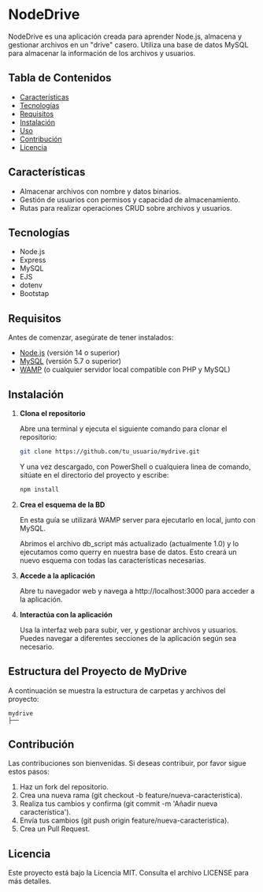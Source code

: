 # NodeDrive

   NodeDrive es una aplicación creada para aprender Node.js, almacena y gestionar archivos en un "drive" casero. Utiliza una base de datos MySQL para almacenar la información de los archivos y usuarios.

## Tabla de Contenidos

- [Características](#características)
- [Tecnologías](#tecnologías)
- [Requisitos](#requisitos)
- [Instalación](#instalación)
- [Uso](#uso)
- [Contribución](#contribución)
- [Licencia](#licencia)

## Características

- Almacenar archivos con nombre y datos binarios.
- Gestión de usuarios con permisos y capacidad de almacenamiento.
- Rutas para realizar operaciones CRUD sobre archivos y usuarios.

## Tecnologías

- Node.js
- Express
- MySQL
- EJS
- dotenv
- Bootstap

## Requisitos

Antes de comenzar, asegúrate de tener instalados:

- [Node.js](https://nodejs.org/) (versión 14 o superior)
- [MySQL](https://www.mysql.com/) (versión 5.7 o superior)
- [WAMP](http://www.wampserver.com/en/) (o cualquier servidor local compatible con PHP y MySQL)

## Instalación

1. **Clona el repositorio**

   Abre una terminal y ejecuta el siguiente comando para clonar el repositorio:

   ```bash
   git clone https://github.com/tu_usuario/mydrive.git
   ```
   
   Y una vez descargado, con PowerShell o cualquiera linea de comando, sitúate en el directorio del proyecto y escribe:
   
   ```bash
   npm install 
    ```
2. **Crea el esquema de la BD**

   En esta guía se utilizará WAMP server para ejecutarlo en local, junto con MySQL.

   Abrimos el archivo db_script más actualizado (actualmente 1.0) y lo ejecutamos como querry en nuestra base de datos. Esto creará un nuevo esquema con todas las características necesarias.


3. **Accede a la aplicación**
   
   Abre tu navegador web y navega a http://localhost:3000 para acceder a la aplicación.


3. **Interactúa con la aplicación**

   Usa la interfaz web para subir, ver, y gestionar archivos y usuarios. Puedes navegar a diferentes secciones de la aplicación según sea necesario.

## Estructura del Proyecto de MyDrive

   A continuación se muestra la estructura de carpetas y archivos del proyecto:
   
   ```less
   mydrive 
  ├──
   ```


## Contribución

   Las contribuciones son bienvenidas. Si deseas contribuir, por favor sigue estos pasos:

   1. Haz un fork del repositorio.
   2. Crea una nueva rama (git checkout -b feature/nueva-caracteristica).
   3. Realiza tus cambios y confirma (git commit -m 'Añadir nueva característica').
   4. Envía tus cambios (git push origin feature/nueva-caracteristica).
   5. Crea un Pull Request.

## Licencia

   Este proyecto está bajo la Licencia MIT. Consulta el archivo LICENSE para más detalles.
